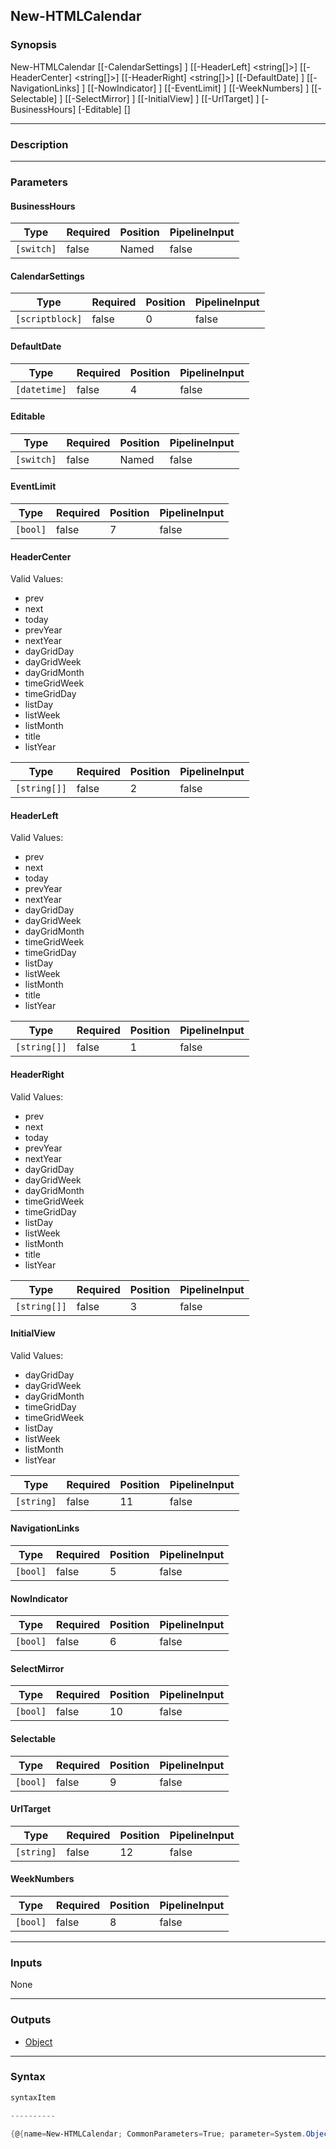 New-HTMLCalendar
----------------

### Synopsis

New-HTMLCalendar [[-CalendarSettings] <scriptblock>] [[-HeaderLeft] <string[]>] [[-HeaderCenter] <string[]>] [[-HeaderRight] <string[]>] [[-DefaultDate] <datetime>] [[-NavigationLinks] <bool>] [[-NowIndicator] <bool>] [[-EventLimit] <bool>] [[-WeekNumbers] <bool>] [[-Selectable] <bool>] [[-SelectMirror] <bool>] [[-InitialView] <string>] [[-UrlTarget] <string>] [-BusinessHours] [-Editable] [<CommonParameters>]

---

### Description

---

### Parameters
#### **BusinessHours**

|Type      |Required|Position|PipelineInput|
|----------|--------|--------|-------------|
|`[switch]`|false   |Named   |false        |

#### **CalendarSettings**

|Type           |Required|Position|PipelineInput|
|---------------|--------|--------|-------------|
|`[scriptblock]`|false   |0       |false        |

#### **DefaultDate**

|Type        |Required|Position|PipelineInput|
|------------|--------|--------|-------------|
|`[datetime]`|false   |4       |false        |

#### **Editable**

|Type      |Required|Position|PipelineInput|
|----------|--------|--------|-------------|
|`[switch]`|false   |Named   |false        |

#### **EventLimit**

|Type    |Required|Position|PipelineInput|
|--------|--------|--------|-------------|
|`[bool]`|false   |7       |false        |

#### **HeaderCenter**

Valid Values:

* prev
* next
* today
* prevYear
* nextYear
* dayGridDay
* dayGridWeek
* dayGridMonth
* timeGridWeek
* timeGridDay
* listDay
* listWeek
* listMonth
* title
* listYear

|Type        |Required|Position|PipelineInput|
|------------|--------|--------|-------------|
|`[string[]]`|false   |2       |false        |

#### **HeaderLeft**

Valid Values:

* prev
* next
* today
* prevYear
* nextYear
* dayGridDay
* dayGridWeek
* dayGridMonth
* timeGridWeek
* timeGridDay
* listDay
* listWeek
* listMonth
* title
* listYear

|Type        |Required|Position|PipelineInput|
|------------|--------|--------|-------------|
|`[string[]]`|false   |1       |false        |

#### **HeaderRight**

Valid Values:

* prev
* next
* today
* prevYear
* nextYear
* dayGridDay
* dayGridWeek
* dayGridMonth
* timeGridWeek
* timeGridDay
* listDay
* listWeek
* listMonth
* title
* listYear

|Type        |Required|Position|PipelineInput|
|------------|--------|--------|-------------|
|`[string[]]`|false   |3       |false        |

#### **InitialView**

Valid Values:

* dayGridDay
* dayGridWeek
* dayGridMonth
* timeGridDay
* timeGridWeek
* listDay
* listWeek
* listMonth
* listYear

|Type      |Required|Position|PipelineInput|
|----------|--------|--------|-------------|
|`[string]`|false   |11      |false        |

#### **NavigationLinks**

|Type    |Required|Position|PipelineInput|
|--------|--------|--------|-------------|
|`[bool]`|false   |5       |false        |

#### **NowIndicator**

|Type    |Required|Position|PipelineInput|
|--------|--------|--------|-------------|
|`[bool]`|false   |6       |false        |

#### **SelectMirror**

|Type    |Required|Position|PipelineInput|
|--------|--------|--------|-------------|
|`[bool]`|false   |10      |false        |

#### **Selectable**

|Type    |Required|Position|PipelineInput|
|--------|--------|--------|-------------|
|`[bool]`|false   |9       |false        |

#### **UrlTarget**

|Type      |Required|Position|PipelineInput|
|----------|--------|--------|-------------|
|`[string]`|false   |12      |false        |

#### **WeekNumbers**

|Type    |Required|Position|PipelineInput|
|--------|--------|--------|-------------|
|`[bool]`|false   |8       |false        |

---

### Inputs
None

---

### Outputs
* [Object](https://learn.microsoft.com/en-us/dotnet/api/System.Object)

---

### Syntax
```PowerShell
syntaxItem
```
```PowerShell
----------
```
```PowerShell
{@{name=New-HTMLCalendar; CommonParameters=True; parameter=System.Object[]}}
```
